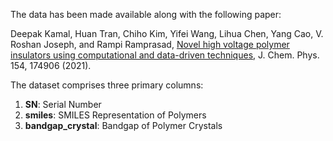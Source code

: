The data has been made available along with the following paper:

Deepak Kamal, Huan Tran, Chiho Kim, Yifei Wang, Lihua Chen, Yang Cao, V. Roshan Joseph, and Rampi Ramprasad, [Novel high voltage polymer insulators using computational and data-driven techniques](https://doi.org/10.1063/5.0044306), J. Chem. Phys. 154, 174906 (2021).

The dataset comprises three primary columns:

1. **SN**: Serial Number
2. **smiles**: SMILES Representation of Polymers
3. **bandgap_crystal**: Bandgap of Polymer Crystals
